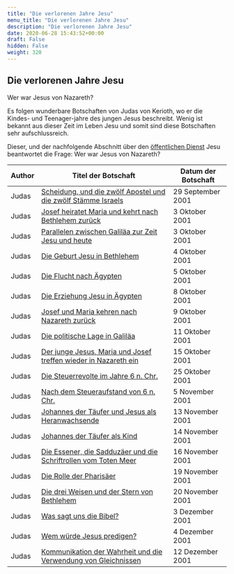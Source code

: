 ```yaml
---
title: "Die verlorenen Jahre Jesu"
menu_title: "Die verlorenen Jahre Jesu"
description: "Die verlorenen Jahre Jesu"
date: 2020-06-28 15:43:52+00:00
draft: False
hidden: False
weight: 320
---
```

## Die verlorenen Jahre Jesu

Wer war Jesus von Nazareth?

Es folgen wunderbare Botschaften von Judas von Kerioth, wo er die Kindes- und Teenager-jahre des jungen Jesus beschreibt. Wenig ist bekannt aus dieser Zeit im Leben Jesu und somit sind diese Botschaften sehr aufschlussreich.  

Dieser, und der nachfolgende Abschnitt über den [öffentlichen Dienst](/judas-von-kerioth-botschaften/der-oeffentliche-dienst-jesu/) Jesu beantwortet die Frage: Wer war Jesus von Nazareth?

**Author** | **Titel der Botschaft** | **Datum der Botschaft**  
---|---|---
Judas | [Scheidung, und die zwölf Apostel und die zwölf Stämme Israels](/aktuelle-botschaften/aktuelle-botschaften-in-reihenfolge-des-datums/aktuelle-botschaften-2001/scheidung-und-die-zwoelf-apostel-und-die-zwoelf-staemme-israels-hr-judas-29-september-2001/) | 29 September 2001
Judas | [Josef heiratet Maria und kehrt nach Bethlehem zurück](/aktuelle-botschaften/aktuelle-botschaften-in-reihenfolge-des-datums/aktuelle-botschaften-2001/josef-heiratet-maria-und-kehrt-nach-bethlehem-zurueck-hr-judas-3-oktober-2001/) | 3 Oktober 2001
Judas | [Parallelen zwischen Galiläa zur Zeit Jesu und heute](/aktuelle-botschaften/aktuelle-botschaften-in-reihenfolge-des-datums/aktuelle-botschaften-2001/parallelen-zwischen-galilaea-zur-zeit-jesu-und-heute-hr-judas-3-oktober-2001/) | 3 Oktober 2001
Judas | [Die Geburt Jesu in Bethlehem](/aktuelle-botschaften/aktuelle-botschaften-in-reihenfolge-des-datums/aktuelle-botschaften-2001/die-geburt-jesu-in-bethlehem-hr-judas-4-oktober-2001/) | 4 Oktober 2001
Judas | [Die Flucht nach Ägypten](/aktuelle-botschaften/aktuelle-botschaften-in-reihenfolge-des-datums/aktuelle-botschaften-2001/die-flucht-nach-aegypten-hr-judas-5-oktober-2001/) | 5 Oktober 2001
Judas | [Die Erziehung Jesu in Ägypten](/aktuelle-botschaften/aktuelle-botschaften-in-reihenfolge-des-datums/aktuelle-botschaften-2001/die-erziehung-jesu-in-aegypten-hr-judas-8-oktober-2001/) | 8 Oktober 2001
Judas | [Josef und Maria kehren nach Nazareth zurück](/aktuelle-botschaften/aktuelle-botschaften-in-reihenfolge-des-datums/aktuelle-botschaften-2001/josef-und-maria-kehren-nach-nazareth-zurueck-hr-judas-9-oktober-2001/) | 9 Oktober 2001
Judas | [Die politische Lage in Galiläa](/aktuelle-botschaften/aktuelle-botschaften-in-reihenfolge-des-datums/aktuelle-botschaften-2001/die-politische-lage-in-galilaea-hr-judas-11-oktober-2001/) | 11 Oktober 2001
Judas | [Der junge Jesus, Maria und Josef treffen wieder in Nazareth ein](/aktuelle-botschaften/aktuelle-botschaften-in-reihenfolge-des-datums/aktuelle-botschaften-2001/der-junge-jesus-maria-und-josef-treffen-wieder-in-nazareth-ein-hr-judas-15-oktober-2001/) | 15 Oktober 2001
Judas | [Die Steuerrevolte im Jahre 6 n. Chr.](/aktuelle-botschaften/aktuelle-botschaften-in-reihenfolge-des-datums/aktuelle-botschaften-2001/die-steuerrevolte-im-jahre-6-n-chr-hr-judas-25-oktober-2001/) | 25 Oktober 2001
Judas | [Nach dem Steueraufstand von 6 n. Chr.](/aktuelle-botschaften/aktuelle-botschaften-in-reihenfolge-des-datums/aktuelle-botschaften-2001/nach-dem-steueraufstand-von-6-n-chr-hr-judas-5-november-2001/) | 5 November 2001
Judas | [Johannes der Täufer und Jesus als Heranwachsende](/aktuelle-botschaften/aktuelle-botschaften-in-reihenfolge-des-datums/aktuelle-botschaften-2001/johannes-der-taeufer-und-jesus-als-heranwachsende-hr-judas-13-november-2001/) | 13 November 2001
Judas | [Johannes der Täufer als Kind](/aktuelle-botschaften/aktuelle-botschaften-in-reihenfolge-des-datums/aktuelle-botschaften-2001/johannes-der-taeufer-als-kind-hr-judas-14-november-2001/) | 14 November 2001
Judas | [Die Essener, die Sadduzäer und die Schriftrollen vom Toten Meer](/aktuelle-botschaften/aktuelle-botschaften-in-reihenfolge-des-datums/aktuelle-botschaften-2001/die-essener-die-sadduzaeer-und-die-schriftrollen-vom-toten-meer-hr-judas-16-november-2001/) | 16 November 2001
Judas | [Die Rolle der Pharisäer](/aktuelle-botschaften/aktuelle-botschaften-in-reihenfolge-des-datums/aktuelle-botschaften-2001/die-rolle-der-pharisaeer-hr-judas-19-november-2001/) | 19 November 2001
Judas | [Die drei Weisen und der Stern von Bethlehem](/aktuelle-botschaften/aktuelle-botschaften-in-reihenfolge-des-datums/aktuelle-botschaften-2001/die-drei-weisen-und-der-stern-von-bethlehem-hr-judas-20-november-2001/) | 20 November 2001
Judas | [Was sagt uns die Bibel?](/aktuelle-botschaften/aktuelle-botschaften-in-reihenfolge-des-datums/aktuelle-botschaften-2001/was-sagt-uns-die-bibel-hr-judas-3-dezember-2001/) | 3 Dezember 2001
Judas | [Wem würde Jesus predigen?](/aktuelle-botschaften/aktuelle-botschaften-in-reihenfolge-des-datums/aktuelle-botschaften-2001/wem-wuerde-jesus-predigen-hr-judas-4-dezember-2001/) | 4 Dezember 2001
Judas | [Kommunikation der Wahrheit und die Verwendung von Gleichnissen](/aktuelle-botschaften/aktuelle-botschaften-in-reihenfolge-des-datums/aktuelle-botschaften-2001/kommunikation-der-wahrheit-und-die-verwendung-von-gleichnissen-hr-judas-12-dezember-2001/) | 12 Dezember 2001
